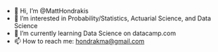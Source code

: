 - 👋 Hi, I’m @MattHondrakis
- 👀 I’m interested in Probability/Statistics, Actuarial Science, and Data Science
- 🌱 I’m currently learning Data Science on datacamp.com
- 📫 How to reach me: hondrakma@gmail.com
